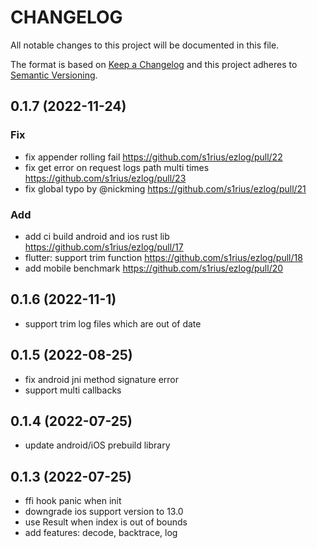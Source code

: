 # CHANGELOG

All notable changes to this project will be documented in this file.

The format is based on [Keep a Changelog](http://keepachangelog.com/en/1.0.0/)
and this project adheres to [Semantic Versioning](http://semver.org/spec/v2.0.0.html).

## 0.1.7 (2022-11-24)

### Fix
- fix appender rolling fail https://github.com/s1rius/ezlog/pull/22
- fix get error on request logs path multi times https://github.com/s1rius/ezlog/pull/23
- fix global typo by @nickming https://github.com/s1rius/ezlog/pull/21

### Add
- add ci build android and ios rust lib https://github.com/s1rius/ezlog/pull/17
- flutter: support trim function https://github.com/s1rius/ezlog/pull/18
- add mobile benchmark https://github.com/s1rius/ezlog/pull/20

## 0.1.6 (2022-11-1)
- support trim log files which are out of date 

## 0.1.5 (2022-08-25)

- fix android jni method signature error
- support multi callbacks

## 0.1.4 (2022-07-25)

- update android/iOS prebuild library

## 0.1.3 (2022-07-25)

- ffi hook panic when init
- downgrade ios support version to 13.0
- use Result when index is out of bounds
- add features: decode, backtrace, log

